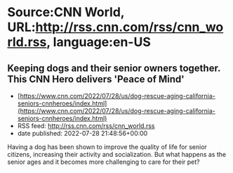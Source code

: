 # Source:CNN World, URL:http://rss.cnn.com/rss/cnn_world.rss, language:en-US

## Keeping dogs and their senior owners together. This CNN Hero delivers 'Peace of Mind'
 - [https://www.cnn.com/2022/07/28/us/dog-rescue-aging-california-seniors-cnnheroes/index.html](https://www.cnn.com/2022/07/28/us/dog-rescue-aging-california-seniors-cnnheroes/index.html)
 - RSS feed: http://rss.cnn.com/rss/cnn_world.rss
 - date published: 2022-07-28 21:48:56+00:00

Having a dog has been shown to improve the quality of life for senior citizens, increasing their activity and socialization. But what happens as the senior ages and it becomes more challenging to care for their pet?

